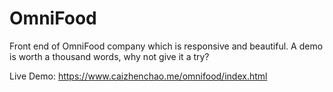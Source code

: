 # OmniFood

Front end of OmniFood company which is responsive and beautiful. A demo is worth a thousand words, why not give it a try?

Live Demo: https://www.caizhenchao.me/omnifood/index.html 
